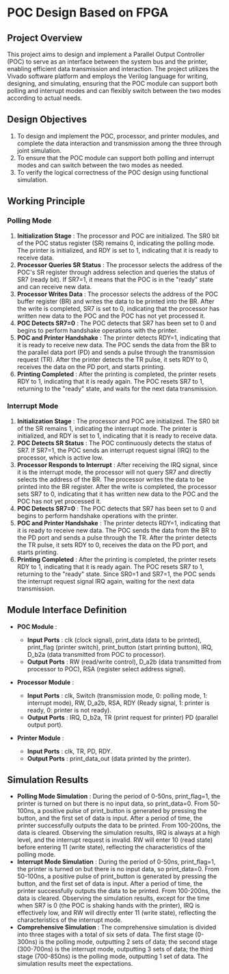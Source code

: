# POC Design Based on FPGA

## Project Overview

This project aims to design and implement a Parallel Output Controller (POC) to serve as an interface between the system bus and the printer, enabling efficient data transmission and interaction. The project utilizes the Vivado software platform and employs the Verilog language for writing, designing, and simulating, ensuring that the POC module can support both polling and interrupt modes and can flexibly switch between the two modes according to actual needs.

## Design Objectives

  1. To design and implement the POC, processor, and printer modules, and complete the data interaction and transmission among the three through joint simulation.
  2. To ensure that the POC module can support both polling and interrupt modes and can switch between the two modes as needed.
  3. To verify the logical correctness of the POC design using functional simulation.

## Working Principle

### Polling Mode

  1. **Initialization Stage** : The processor and POC are initialized. The SR0 bit of the POC status register (SR) remains 0, indicating the polling mode. The printer is initialized, and RDY is set to 1, indicating that it is ready to receive data.
  2. **Processor Queries SR Status** : The processor selects the address of the POC's SR register through address selection and queries the status of SR7 (ready bit). If SR7=1, it means that the POC is in the "ready" state and can receive new data.
  3. **Processor Writes Data** : The processor selects the address of the POC buffer register (BR) and writes the data to be printed into the BR. After the write is completed, SR7 is set to 0, indicating that the processor has written new data to the POC and the POC has not yet processed it.
  4. **POC Detects SR7=0** : The POC detects that SR7 has been set to 0 and begins to perform handshake operations with the printer.
  5. **POC and Printer Handshake** : The printer detects RDY=1, indicating that it is ready to receive new data. The POC sends the data from the BR to the parallel data port (PD) and sends a pulse through the transmission request (TR). After the printer detects the TR pulse, it sets RDY to 0, receives the data on the PD port, and starts printing.
  6. **Printing Completed** : After the printing is completed, the printer resets RDY to 1, indicating that it is ready again. The POC resets SR7 to 1, returning to the "ready" state, and waits for the next data transmission.

### Interrupt Mode

  1. **Initialization Stage** : The processor and POC are initialized. The SR0 bit of the SR remains 1, indicating the interrupt mode. The printer is initialized, and RDY is set to 1, indicating that it is ready to receive data.
  2. **POC Detects SR Status** : The POC continuously detects the status of SR7. If SR7=1, the POC sends an interrupt request signal (IRQ) to the processor, which is active low.
  3. **Processor Responds to Interrupt** : After receiving the IRQ signal, since it is the interrupt mode, the processor will not query SR7 and directly selects the address of the BR. The processor writes the data to be printed into the BR register. After the write is completed, the processor sets SR7 to 0, indicating that it has written new data to the POC and the POC has not yet processed it.
  4. **POC Detects SR7=0** : The POC detects that SR7 has been set to 0 and begins to perform handshake operations with the printer.
  5. **POC and Printer Handshake** : The printer detects RDY=1, indicating that it is ready to receive new data. The POC sends the data from the BR to the PD port and sends a pulse through the TR. After the printer detects the TR pulse, it sets RDY to 0, receives the data on the PD port, and starts printing.
  6. **Printing Completed** : After the printing is completed, the printer resets RDY to 1, indicating that it is ready again. The POC resets SR7 to 1, returning to the "ready" state. Since SR0=1 and SR7=1, the POC sends the interrupt request signal IRQ again, waiting for the next data transmission.


## Module Interface Definition

  * **POC Module** :
    * **Input Ports** : clk (clock signal), print_data (data to be printed), print_flag (printer switch), print_button (start printing button), IRQ, D_b2a (data transmitted from POC to processor).
    * **Output Ports** : RW (read/write control), D_a2b (data transmitted from processor to POC), RSA (register select address signal).

  * **Processor Module** :
    * **Input Ports** : clk, Switch (transmission mode, 0: polling mode, 1: interrupt mode), RW, D_a2b, RSA, RDY (Ready signal, 1: printer is ready, 0: printer is not ready).
    * **Output Ports** : IRQ, D_b2a, TR (print request for printer) PD (parallel output port).

  * **Printer Module** :
    * **Input Ports** : clk, TR, PD, RDY.
    * **Output Ports** : print_data_out (data printed by the printer).

## Simulation Results

  * **Polling Mode Simulation** : During the period of 0-50ns, print_flag=1, the printer is turned on but there is no input data, so print_data=0. From 50-100ns, a positive pulse of print_button is generated by pressing the button, and the first set of data is input. After a period of time, the printer successfully outputs the data to be printed. From 100-200ns, the data is cleared. Observing the simulation results, IRQ is always at a high level, and the interrupt request is invalid. RW will enter 10 (read state) before entering 11 (write state), reflecting the characteristics of the polling mode.
  * **Interrupt Mode Simulation** : During the period of 0-50ns, print_flag=1, the printer is turned on but there is no input data, so print_data=0. From 50-100ns, a positive pulse of print_button is generated by pressing the button, and the first set of data is input. After a period of time, the printer successfully outputs the data to be printed. From 100-200ns, the data is cleared. Observing the simulation results, except for the time when SR7 is 0 (the POC is shaking hands with the printer), IRQ is effectively low, and RW will directly enter 11 (write state), reflecting the characteristics of the interrupt mode.
  * **Comprehensive Simulation** : The comprehensive simulation is divided into three stages with a total of six sets of data. The first stage (0-300ns) is the polling mode, outputting 2 sets of data; the second stage (300-700ns) is the interrupt mode, outputting 3 sets of data; the third stage (700-850ns) is the polling mode, outputting 1 set of data. The simulation results meet the expectations.
